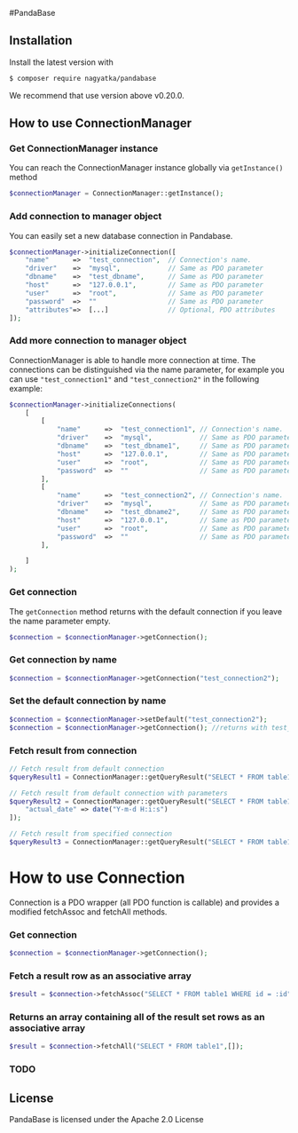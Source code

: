#PandaBase

## Installation
Install the latest version with

```bash
$ composer require nagyatka/pandabase
```
We recommend that use version above v0.20.0.

## How to use ConnectionManager

### Get ConnectionManager instance
You can reach the ConnectionManager instance globally via `getInstance()` method
```php
$connectionManager = ConnectionManager::getInstance();
```

### Add connection to manager object
You can easily set a new database connection in Pandabase.
```php
$connectionManager->initializeConnection([
    "name"      =>  "test_connection",  // Connection's name.
    "driver"    =>  "mysql",            // Same as PDO parameter
    "dbname"    =>  "test_dbname",      // Same as PDO parameter
    "host"      =>  "127.0.0.1",        // Same as PDO parameter
    "user"      =>  "root",             // Same as PDO parameter
    "password"  =>  ""                  // Same as PDO parameter
    "attributes"=>  [...]               // Optional, PDO attributes
]);
```


### Add more connection to manager object
ConnectionManager is able to handle more connection at time. The connections can be distinguished via the name parameter,
for example you can use `"test_connection1"` and `"test_connection2"` in the following example:
```php
$connectionManager->initializeConnections(
    [
        [
            "name"      =>  "test_connection1", // Connection's name.
            "driver"    =>  "mysql",            // Same as PDO parameter
            "dbname"    =>  "test_dbname1",     // Same as PDO parameter
            "host"      =>  "127.0.0.1",        // Same as PDO parameter
            "user"      =>  "root",             // Same as PDO parameter
            "password"  =>  ""                  // Same as PDO parameter
        ],
        [
            "name"      =>  "test_connection2", // Connection's name.
            "driver"    =>  "mysql",            // Same as PDO parameter
            "dbname"    =>  "test_dbname2",     // Same as PDO parameter
            "host"      =>  "127.0.0.1",        // Same as PDO parameter
            "user"      =>  "root",             // Same as PDO parameter
            "password"  =>  ""                  // Same as PDO parameter
        ],

    ]
);
```

### Get connection
The `getConnection` method returns with the default connection if you leave the name parameter empty.
```php
$connection = $connectionManager->getConnection();
```

### Get connection by name
```php
$connection = $connectionManager->getConnection("test_connection2");
```

### Set the default connection by name
```php
$connection = $connectionManager->setDefault("test_connection2");
$connection = $connectionManager->getConnection(); //returns with test_connection2
```

### Fetch result from connection
```php
// Fetch result from default connection
$queryResult1 = ConnectionManager::getQueryResult("SELECT * FROM table1");

// Fetch result from default connection with parameters
$queryResult2 = ConnectionManager::getQueryResult("SELECT * FROM table1 WHERE store_date > :actual_date",[
    "actual_date" => date("Y-m-d H:i:s")
]);

// Fetch result from specified connection
$queryResult3 = ConnectionManager::getQueryResult("SELECT * FROM table1",[],"test_connection2");

```


# How to use Connection

Connection is a PDO wrapper (all PDO function is callable) and provides a modified fetchAssoc and fetchAll methods.

### Get connection
```php
$connection = $connectionManager->getConnection();
```

### Fetch a result row as an associative array
```php
$result = $connection->fetchAssoc("SELECT * FROM table1 WHERE id = :id",["id" => $id]);
```

### Returns an array containing all of the result set rows as an associative array
```php
$result = $connection->fetchAll("SELECT * FROM table1",[]);
```

### TODO


## License
PandaBase is licensed under the Apache 2.0 License
